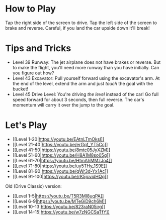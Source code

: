 # How to Play

Tap the right side of the screen to drive. Tap the left side of the screen to brake and reverse. Careful, if you land the car upside down it'll break!

# Tips and Tricks

* Level 39 Runway: The jet airplane does not have brakes or reverse. But to make the flight, you'll need more runway than you have initially. Can you figure out how?
* Level 43 Excavator: Pull yourself forward using the excavator's arm. At the end of the level, extend the arm and just *touch* the goal with the bucket!
* Level 45 Drive Level: You're driving *the level* instead of the car! Go full speed forward for about 3 seconds, then full reverse. The car's momentum will carry it over the jump to the goal.

# Let's Play

* [[Level 1-20|https://youtu.be/EAtnLTmOksI]]
* [[Level 21-40|https://youtu.be/erGqf_YT5Cc]]
* [[Level 41-50|https://youtu.be/8mtc05JyXZM]]
* [[Level 51-60|https://youtu.be/H8A1M8so05g]]
* [[Level 61-70|https://youtu.be/HtmAhMMzJo4]]
* [[Level 71-80|https://youtu.be/uy5THy_1S9E]]
* [[Level 81-90|https://youtu.be/qWr3d-Yx1Ac]]
* [[Level 91-100|https://youtu.be/rK5jcvidHQg]]

Old (Drive Classic) version:

* [[Level 1-5|https://youtu.be/T5R3MI8uqPA]]
* [[Level 6-9|https://youtu.be/MTeGiD9ch6M]]
* [[Level 10-13|https://youtu.be/823raN05irg]]
* [[Level 14-15|https://youtu.be/w7zNGCSaTfY]]